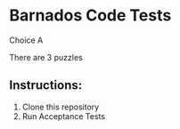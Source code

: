 # Barnados Code Tests

Choice A

There are 3 puzzles

## Instructions: 

1. Clone this repository
2. Run Acceptance Tests
